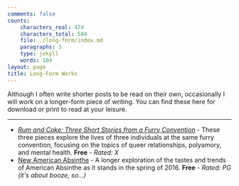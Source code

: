 ```yaml
---
comments: false
counts:
    characters_real: 474
    characters_total: 584
    file: ./long-form/index.md
    paragraphs: 3
    type: jekyll
    words: 104
layout: page
title: Long-Form Works
---
```


Although I often write shorter posts to be read on their own, occasionally I will work on a longer-form piece of writing.  You can find these here for download or print to read at your leisure.

-----

* [*Rum and Coke: Three Short Stories from a Furry Convention*](rum-and-coke) - These three pieces explore the lives of three individuals at the same furry convention, focusing on the topics of queer relationships, polyamory, and mental health. **Free** - *Rated: X*
* [New American Absinthe](new-american-absinthe) - A longer exploration of the tastes and trends of American Absinthe as it stands in the spring of 2016. **Free** - *Rated: PG (it's about booze, so...)*

